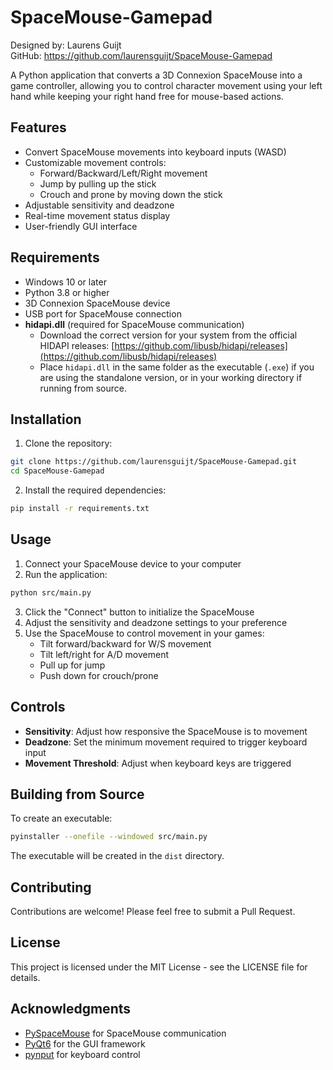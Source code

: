 # SpaceMouse-Gamepad

Designed by: Laurens Guijt  
GitHub: https://github.com/laurensguijt/SpaceMouse-Gamepad

A Python application that converts a 3D Connexion SpaceMouse into a game controller, allowing you to control character movement using your left hand while keeping your right hand free for mouse-based actions.

## Features

- Convert SpaceMouse movements into keyboard inputs (WASD)
- Customizable movement controls:
  * Forward/Backward/Left/Right movement
  * Jump by pulling up the stick
  * Crouch and prone by moving down the stick
- Adjustable sensitivity and deadzone
- Real-time movement status display
- User-friendly GUI interface

## Requirements

- Windows 10 or later
- Python 3.8 or higher
- 3D Connexion SpaceMouse device
- USB port for SpaceMouse connection
- **hidapi.dll** (required for SpaceMouse communication)
    - Download the correct version for your system from the official HIDAPI releases: [https://github.com/libusb/hidapi/releases](https://github.com/libusb/hidapi/releases)
    - Place `hidapi.dll` in the same folder as the executable (`.exe`) if you are using the standalone version, or in your working directory if running from source.

## Installation

1. Clone the repository:
```bash
git clone https://github.com/laurensguijt/SpaceMouse-Gamepad.git
cd SpaceMouse-Gamepad
```

2. Install the required dependencies:
```bash
pip install -r requirements.txt
```

## Usage

1. Connect your SpaceMouse device to your computer
2. Run the application:
```bash
python src/main.py
```

3. Click the "Connect" button to initialize the SpaceMouse
4. Adjust the sensitivity and deadzone settings to your preference
5. Use the SpaceMouse to control movement in your games:
   - Tilt forward/backward for W/S movement
   - Tilt left/right for A/D movement
   - Pull up for jump
   - Push down for crouch/prone

## Controls

- **Sensitivity**: Adjust how responsive the SpaceMouse is to movement
- **Deadzone**: Set the minimum movement required to trigger keyboard input
- **Movement Threshold**: Adjust when keyboard keys are triggered

## Building from Source

To create an executable:

```bash
pyinstaller --onefile --windowed src/main.py
```

The executable will be created in the `dist` directory.

## Contributing

Contributions are welcome! Please feel free to submit a Pull Request.

## License

This project is licensed under the MIT License - see the LICENSE file for details.

## Acknowledgments

- [PySpaceMouse](https://github.com/JakubAndrysek/pyspacemouse) for SpaceMouse communication
- [PyQt6](https://www.riverbankcomputing.com/software/pyqt/) for the GUI framework
- [pynput](https://github.com/moses-palmer/pynput) for keyboard control 